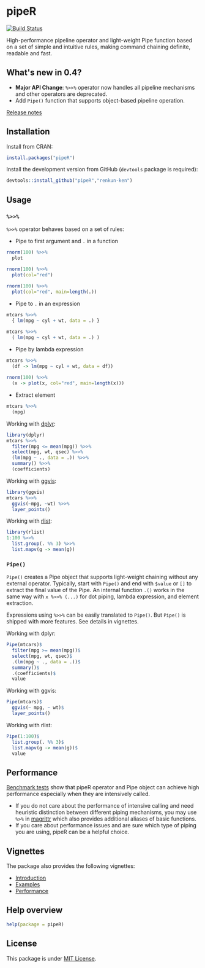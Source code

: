 

# pipeR

[![Build Status](https://travis-ci.org/renkun-ken/pipeR.png?branch=master)](https://travis-ci.org/renkun-ken/pipeR)

High-performance pipeline operator and light-weight Pipe function based on a set of simple and intuitive rules, making command chaining definite, readable and fast.

## What's new in 0.4?

- **Major API Change**: `%>>%` operator now handles all pipeline mechanisms and other operators are deprecated.
- Add `Pipe()` function that supports object-based pipeline operation.

[Release notes](https://github.com/renkun-ken/pipeR/releases)

## Installation

Install from CRAN:

```r
install.packages("pipeR")
```

Install the development version from GitHub (`devtools` package is required):

```r
devtools::install_github("pipeR","renkun-ken")
```

## Usage

### `%>>%`

`%>>%` operator behaves based on a set of rules:

* Pipe to first argument and `.` in a function

```r
rnorm(100) %>>%
  plot

rnorm(100) %>>%
  plot(col="red")
  
rnorm(100) %>>%
  plot(col="red", main=length(.))
```

* Pipe to `.` in an expression

```r
mtcars %>>%
  { lm(mpg ~ cyl + wt, data = .) }

mtcars %>>%
  ( lm(mpg ~ cyl + wt, data = .) )
```

* Pipe by lambda expression

```r
mtcars %>>%
  (df -> lm(mpg ~ cyl + wt, data = df))
  
rnorm(100) %>>%
  (x -> plot(x, col="red", main=length(x)))
```

* Extract element

```r
mtcars %>>%
  (mpg)
```

Working with [dplyr](https://github.com/hadley/dplyr/):

```r
library(dplyr)
mtcars %>>%
  filter(mpg <= mean(mpg)) %>>%
  select(mpg, wt, qsec) %>>%
  (lm(mpg ~ ., data = .)) %>>%
  summary() %>>%
  (coefficients)
```

Working with [ggvis](http://ggvis.rstudio.com/):

```r
library(ggvis)
mtcars %>>%
  ggvis(~mpg, ~wt) %>>%
  layer_points()
```

Working with [rlist](http://renkun.me/rlist/):

```r
library(rlist)
1:100 %>>%
  list.group(. %% 3) %>>%
  list.mapv(g -> mean(g))
```

### `Pipe()`

`Pipe()` creates a Pipe object that supports light-weight chaining without any external operator. Typically, start with `Pipe()` and end with `$value` or `[]` to extract the final value of the Pipe. An internal function `.()` works in the same way with `x %>>% (...)` for dot piping, lambda expression, and element extraction.

Expressions using `%>>%` can be easily translated to `Pipe()`. But `Pipe()` is shipped with more features. See details in vignettes.

Working with dplyr:

```r
Pipe(mtcars)$
  filter(mpg >= mean(mpg))$
  select(mpg, wt, qsec)$
  .(lm(mpg ~ ., data = .))$
  summary()$
  .(coefficients)$
  value
```

Working with ggvis:

```r
Pipe(mtcars)$
  ggvis(~ mpg, ~ wt)$
  layer_points()
```

Working with rlist:

```r
Pipe(1:100)$
  list.group(. %% 3)$
  list.mapv(g -> mean(g))$
  value
```

## Performance

[Benchmark tests](http://cran.r-project.org/web/packages/pipeR/vignettes/Performance.html) show that pipeR operator and Pipe object can achieve high performance especially when they are intensively called.

- If you do not care about the performance of intensive calling and need heuristic distinction between different piping mechanisms, you may use `%>%` in [magrittr](https://github.com/smbache/magrittr) which also provides additional aliases of basic functions. 
- If you care about performance issues and are sure which type of piping you are using, pipeR can be a helpful choice.

## Vignettes

The package also provides the following vignettes:

- [Introduction](http://cran.r-project.org/web/packages/pipeR/vignettes/Introduction.html)
- [Examples](http://cran.r-project.org/web/packages/pipeR/vignettes/Examples.html)
- [Performance](http://cran.r-project.org/web/packages/pipeR/vignettes/Performance.html)


## Help overview

```r
help(package = pipeR)
```

## License

This package is under [MIT License](http://opensource.org/licenses/MIT).
